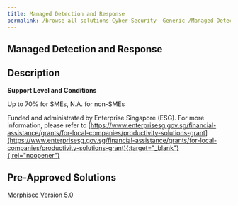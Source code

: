 ```yaml
---
title: Managed Detection and Response
permalink: /browse-all-solutions-Cyber-Security--Generic-/Managed-Detection-and-Response
---
```


## Managed Detection and Response
## Description

**Support Level and Conditions**

Up to 70% for SMEs, N.A. for non-SMEs

Funded and administrated by Enterprise Singapore (ESG). For more information, please refer to
[https://www.enterprisesg.gov.sg/financial-assistance/grants/for-local-companies/productivity-solutions-grant](https://www.enterprisesg.gov.sg/financial-assistance/grants/for-local-companies/productivity-solutions-grant){:target="_blank"}{:rel="noopener"}

## Pre-Approved Solutions

<a href='/productivity-solutions-grant/solutionrepo/solution2002' target='_blank'>Morphisec Version 5.0</a><br>

